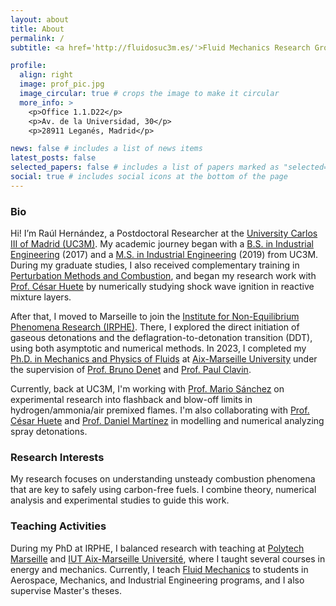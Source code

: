 ```yaml
---
layout: about
title: About
permalink: /
subtitle: <a href='http://fluidosuc3m.es/'>Fluid Mechanics Research Group</a>, Universidad Carlos III de Madrid

profile:
  align: right
  image: prof_pic.jpg
  image_circular: true # crops the image to make it circular
  more_info: >
    <p>Office 1.1.D22</p>
    <p>Av. de la Universidad, 30</p>
    <p>28911 Leganés, Madrid</p>

news: false # includes a list of news items
latest_posts: false 
selected_papers: false # includes a list of papers marked as "selected={true}"
social: true # includes social icons at the bottom of the page
---
```


### Bio

Hi! I’m Raúl Hernández, a Postdoctoral Researcher at the [University Carlos III of Madrid (UC3M)](https://www.uc3m.es). My academic journey began with a [B.S. in Industrial Engineering](https://www.uc3m.es/bachelor-degree/industrial-technologies) (2017) and a [M.S. in Industrial Engineering](https://www.uc3m.es/master/industrial-engineering) (2019) from UC3M. During my graduate studies, I also received complementary training in [Perturbation Methods and Combustion](https://www.m2i.es/), and began my research work with [Prof. César Huete](http://fluidosuc3m.es/people/chuete/) by numerically studying shock wave ignition in reactive mixture layers.

After that, I moved to Marseille to join the [Institute for Non-Equilibrium Phenomena Research (IRPHE)](https://irphe.univ-amu.fr/). There, I explored the direct initiation of gaseous detonations and the deflagration-to-detonation transition (DDT), using both asymptotic and numerical methods. In 2023, I completed my [Ph.D. in Mechanics and Physics of Fluids](https://ecole-doctorale-353.univ-amu.fr/) at [Aix-Marseille University](https://www.univ-amu.fr/) under the supervision of [Prof. Bruno Denet](https://www.irphe.fr/~denet/) and [Prof. Paul Clavin](https://en.wikipedia.org/wiki/Paul_Clavin).

Currently, back at UC3M, I'm working with [Prof. Mario Sánchez](http://fluidosuc3m.es/people/mssanz/) on experimental research into flashback and blow-off limits in hydrogen/ammonia/air premixed flames. I'm also collaborating with [Prof. César Huete](http://fluidosuc3m.es/people/chuete/) and [Prof. Daniel Martínez](https://blogs.upm.es/labcmf/people/#) in modelling and numerical analyzing spray detonations.

### Research Interests

My research focuses on understanding unsteady combustion phenomena that are key to safely using carbon-free fuels. I combine theory, numerical analysis and experimental studies to guide this work.

### Teaching Activities

During my PhD at IRPHE, I balanced research with teaching at [Polytech Marseille](https://polytech.univ-amu.fr/fr/formations/cycle-ingenieur/mecanique-energetique) and [IUT Aix-Marseille Université](https://iut.univ-amu.fr/fr/formations/bachelor-universitaire-de-technologie/but-metiers-transition-efficacite-energetiques), where I taught several courses in energy and mechanics. Currently, I teach [Fluid Mechanics](https://aplicaciones.uc3m.es/cpa/generaFicha?est=256&plan=418&asig=15499&idioma=2) to students in Aerospace, Mechanics, and Industrial Engineering programs, and I also supervise Master's theses.
